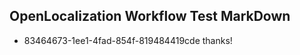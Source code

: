 ## OpenLocalization Workflow Test MarkDown
* 83464673-1ee1-4fad-854f-819484419cde 
thanks!<!--HONumber=Mar16_HO2-->
